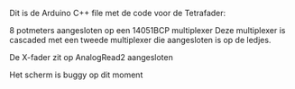 Dit is de Arduino C++ file met de code voor de Tetrafader:

8 potmeters aangesloten op een 14051BCP multiplexer
Deze multiplexer is cascaded met een tweede multiplexer die aangesloten is op de ledjes. 

De X-fader zit op AnalogRead2 aangesloten

Het scherm is buggy op dit moment
